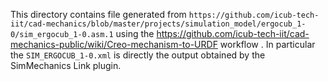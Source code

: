 This directory contains file generated from `https://github.com/icub-tech-iit/cad-mechanics/blob/master/projects/simulation_model/ergocub_1-0/sim_ergocub_1-0.asm.1`
using the https://github.com/icub-tech-iit/cad-mechanics-public/wiki/Creo-mechanism-to-URDF workflow .
In particular the `SIM_ERGOCUB_1-0.xml` is directly the output obtained by the SimMechanics Link plugin.
